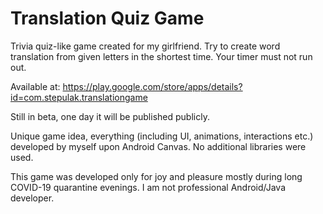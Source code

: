 # Translation Quiz Game

Trivia quiz-like game created for my girlfriend.
Try to create word translation from given letters in the shortest time.
Your timer must not run out.

Available at: https://play.google.com/store/apps/details?id=com.stepulak.translationgame

Still in beta, one day it will be published publicly.

Unique game idea, everything (including UI, animations, interactions etc.) developed by myself upon Android Canvas.
No additional libraries were used.

This game was developed only for joy and pleasure mostly during long COVID-19 quarantine evenings. I am not professional Android/Java developer.
